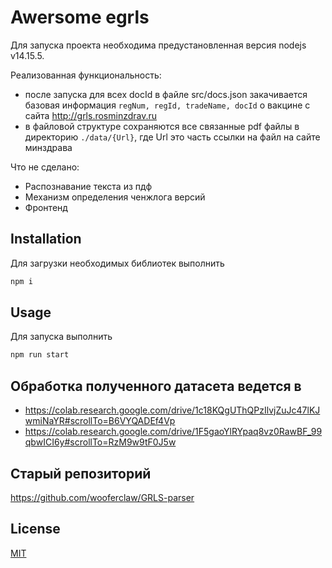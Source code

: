 # Awersome egrls

Для запуска проекта необходима предустановленная версия nodejs v14.15.5.

Реализованная функциональность:

- после запуска для всех docId в файле src/docs.json закачивается базовая информация `regNum, regId, tradeName, docId` о вакцине с сайта http://grls.rosminzdrav.ru
- в файловой структуре сохраняются все связанные pdf файлы в директорию `./data/{Url}`, где Url это часть ссылки на файл на сайте минздрава

Что не сделано:

- Распознавание текста из пдф
- Механизм определения ченжлога версий
- Фронтенд

## Installation

Для загрузки необходимых библиотек выполнить

```bash
npm i
```

## Usage

Для запуска выполнить

```bash
npm run start
```

## Обработка полученного датасета ведется в

* https://colab.research.google.com/drive/1c18KQgUThQPzIlvjZuJc47lKJwmiNaYR#scrollTo=B6VYQADEf4Vp
* https://colab.research.google.com/drive/1F5gaoYlRYpaq8vz0RawBF_99qbwICI6y#scrollTo=RzM9w9tF0J5w

## Старый репозиторий

https://github.com/wooferclaw/GRLS-parser

## License

[MIT](https://choosealicense.com/licenses/mit/)
